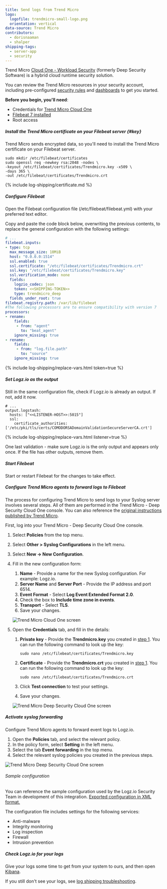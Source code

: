 ```yaml
---
title: Send logs from Trend Micro
logo:
  logofile: trendmicro-small-logo.png
  orientation: vertical
data-source: Trend Micro
contributors:
  - dorisnaaman
  - shalper
shipping-tags:
  - server-app
  - security
---
```


Trend Micro [Cloud One - Workload Security](https://www.trendmicro.com/en_us/business/products/hybrid-cloud/cloud-one-workload-security.html) (formerly Deep Security Software) is a hybrid cloud runtime security solution.

You can review the Trend Micro resources in your security account, including pre-configured [security rules](https://app.logz.io/#/dashboard/security/rules/rule-definitions?from=0&sortBy=updatedAt&sortOrder=DESC&search=trend%20micro) and [dashboards](https://app.logz.io/#/dashboard/security/research/dashboards?) to get you started.


**Before you begin, you'll need**:

* Credentials for [Trend Micro Cloud One](https://cloudone.trendmicro.com/)
* [Filebeat 7 installed](https://www.elastic.co/guide/en/beats/filebeat/current/filebeat-installation.html)
* Root access

<div class="tasklist">

##### Install the Trend Micro certificate on your Filebeat server {#key}

Trend Micro sends encrypted data, so you'll need to install the Trend Micro certificate on your Filebeat server.

```
sudo mkdir /etc/filebeat/certificates
sudo openssl req -newkey rsa:2048 -nodes \
-keyout /etc/filebeat/certificates/Trendmicro.key -x509 \
-days 365 \
-out /etc/filebeat/certificates/Trendmicro.crt
```

{% include log-shipping/certificate.md %}

##### Configure Filebeat

Open the Filebeat configuration file (/etc/filebeat/filebeat.yml) with your preferred text editor.

Copy and paste the code block below, overwriting the previous contents, to replace the general configuration with the following settings:

```yaml
# ...
filebeat.inputs:
- type: tcp
  max_message_size: 10MiB
  host: "0.0.0.0:1514"
  ssl.enabled: true
  ssl.certificate: "/etc/filebeat/certificates/Trendmicro.crt"
  ssl.key: "/etc/filebeat/certificates/Trendmicro.key"
  ssl.verification_mode: none
  fields:
    logzio_codec: json
    token: <<SHIPPING-TOKEN>>
    type: trendmicro_deep
  fields_under_root: true
filebeat.registry.path: /var/lib/filebeat
#The following processors are to ensure compatibility with version 7
processors:
- rename:
    fields:
     - from: "agent"
       to: "beat_agent"
    ignore_missing: true
- rename:
    fields:
     - from: "log.file.path"
       to: "source"
    ignore_missing: true
```
{% include log-shipping/replace-vars.html token=true %}

##### Set Logz.io as the output

Still in the same configuration file, check if Logz.io is already an output. If not, add it now.

```
# ...
output.logstash:
  hosts: ["<<LISTENER-HOST>>:5015"]
  ssl:
    certificate_authorities: ['/etc/pki/tls/certs/COMODORSADomainValidationSecureServerCA.crt']
```

{% include log-shipping/replace-vars.html listener=true %}

One last validation - make sure Logz.io is the only output and appears only once.
If the file has other outputs, remove them.

##### Start Filebeat

Start or restart Filebeat for the changes to take effect.

##### Configure Trend Micro agents to forward logs to Filebeat

The process for configuring Trend Micro to send logs to your Syslog server involves several steps. All of them are performed in the Trend Micro - Deep Security Cloud One console. You can also reference the [original instructions published by Trend Micro](https://help.deepsecurity.trendmicro.com/event-syslog.html?Highlight=syslog).

First, log into your Trend Micro - Deep Security Cloud One console.

1. Select **Policies** from the top menu.
2. Select **Other > Syslog Configurations** in the left menu.
3. Select **New → New Configuration**.
4. Fill in the new configuration form:
    1. **Name** - Provide a name for the new Syslog configuration. For example: Logz.io.
    2. **Server Name** and **Server Port** - Provide the IP address and port 6514.
    3. **Event Format** - Select **Log Event Extended Format 2.0**.
    4. Check the box to **Include time zone in events**.
    5. **Transport** - Select **TLS**.
    6. Save your changes.

    ![Trend Micro Cloud One screen](https://dytvr9ot2sszz.cloudfront.net/logz-docs/security-integrations/trendmicro-console1.png)


5. Open the **Credentials** tab, and fill in the details:

    1. **Private key** - Provide the **Trendmicro.key** you created in [step 1](#key). You can run the following command to look up the key:

        ```
        sudo nano /etc/filebeat/certificates/Trendmicro.key
        ```
    2. **Certificate** - Provide the **Trendmicro.crt** you created in [step 1](#key). You can run the following command to look up the key:

        ```
        sudo nano /etc/filebeat/certificates/Trendmicro.crt
        ```

    3. Click **Test connection** to test your settings.
    4. Save your changes.

     ![Trend Micro Deep Security Cloud One screen](https://dytvr9ot2sszz.cloudfront.net/logz-docs/security-integrations/trendmicro-console2.png)

##### Activate syslog forwarding

Configure Trend Micro agents to forward event logs to Logz.io.

1. Open the **Policies** tab, and select the relevant policy.
2. In the policy form, select **Setting** in the left menu.
3. Select the tab **Event forwarding** in the top menu.
4. Select the relevant syslog policies you created in the previous steps.

 ![Trend Micro Deep Security Cloud One screen](https://dytvr9ot2sszz.cloudfront.net/logz-docs/security-integrations/trendmicro-console4.png)

###### Sample configuration

You can reference the sample configuration used by the Logz.io Security Team in development of this integration. [Exported configuration in XML format.](/user-guide/security/trend-micro-configuration-sample/)

The configuration file includes settings for the following services:

* Anti-malware
* Integrity monitoring
* Log inspection
* Firewall
* Intrusion prevention

##### Check Logz.io for your logs

Give your logs some time to get from your system to ours, and then open [Kibana](https://app.logz.io/#/dashboard/kibana).

If you still don't see your logs, see [log shipping troubleshooting]({{site.baseurl}}/user-guide/log-shipping/log-shipping-troubleshooting.html).

</div>